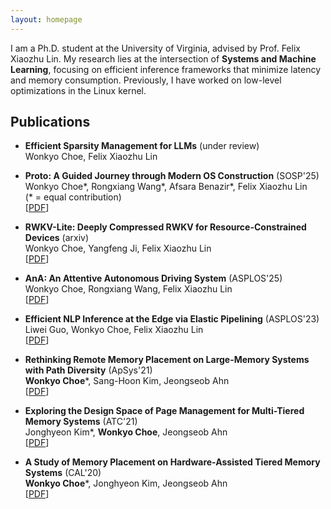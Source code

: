 ```yaml
---
layout: homepage
---
```


I am a Ph.D. student at the University of Virginia, advised by Prof. Felix Xiaozhu Lin.
My research lies at the intersection of **Systems and Machine Learning**, 
focusing on efficient inference frameworks that minimize latency and memory consumption. 
Previously, I have worked on low-level optimizations in the Linux kernel.



## Publications
- **Efficient Sparsity Management for LLMs** (under review)
    <br>
    Wonkyo Choe, Felix Xiaozhu Lin
    <br>

- **Proto: A Guided Journey through Modern OS Construction** (SOSP'25)
    <br>
    Wonkyo Choe\*, Rongxiang Wang\*, Afsara Benazir\*, Felix Xiaozhu Lin 
    <br>
    (* = equal contribution)
    <br>
    [[PDF](https://dl.acm.org/doi/10.1145/3731569.3764811)]

- **RWKV-Lite: Deeply Compressed RWKV for Resource-Constrained Devices** (arxiv)
    <br>
    Wonkyo Choe, Yangfeng Ji, Felix Xiaozhu Lin 
    <br>
    [[PDF](https://arxiv.org/abs/2412.10856)]


- **AnA: An Attentive Autonomous Driving System**  (ASPLOS'25)
    <br>
    Wonkyo Choe, Rongxiang Wang, Felix Xiaozhu Lin
    <br>
    [[PDF](https://dl.acm.org/doi/10.1145/3669940.3707261)]

- **Efficient NLP Inference at the Edge via Elastic Pipelining** (ASPLOS'23)
    <br>
    Liwei Guo, Wonkyo Choe, Felix Xiaozhu Lin
    <br>
    [[PDF](https://dl.acm.org/doi/10.1145/3575693.3575698)]

- **Rethinking Remote Memory Placement on Large-Memory Systems with Path Diversity** (ApSys'21)
  <br>
  **Wonkyo Choe**\*, Sang-Hoon Kim, Jeongseob Ahn
  <br>
  [[PDF](https://dl.acm.org/doi/10.1145/3476886.3477516)]

- **Exploring the Design Space of Page Management for Multi-Tiered Memory Systems** (ATC'21)
  <br>
  Jonghyeon Kim\*, **Wonkyo Choe**, Jeongseob Ahn
  <br>
  [[PDF](https://www.usenix.org/conference/atc21/presentation/kim-jonghyeon)]

- **A Study of Memory Placement on Hardware-Assisted Tiered Memory Systems** (CAL'20)
  <br>
  **Wonkyo Choe**\*, Jonghyeon Kim, Jeongseob Ahn
  <br>
  [[PDF](https://ieeexplore.ieee.org/document/9165024)]
